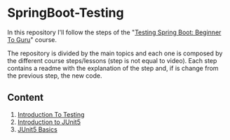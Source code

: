 # SpringBoot-Testing

In this repository I'll follow the steps of the 
"[Testing Spring Boot: Beginner To Guru](https://www.udemy.com/course/testing-spring-boot-beginner-to-guru)" course.

The repository is divided by the main topics and each one is composed by the different course steps/lessons 
(step is not equal to video).
Each step contains a readme with the explanation of the step and, if is change from the previous step, the new code.

## Content

1. [Introduction To Testing](00%20-%20Introduction%20To%20Testing/readme.md)
1. [Introduction to JUnit5](01%20-%20Introduction%20To%20JUnit5/readme.md)
1. [JUnit5 Basics](02%20-%20JUnit5%20Basics/readme.md)
